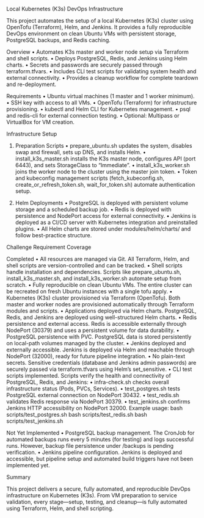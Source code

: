 Local Kubernetes (K3s) DevOps Infrastructure

This project automates the setup of a local Kubernetes (K3s) cluster using OpenTofu (Terraform), Helm, and Jenkins.
It provides a fully reproducible DevOps environment on clean Ubuntu VMs with persistent storage, PostgreSQL backups, and Redis caching.

Overview
	•	Automates K3s master and worker node setup via Terraform and shell scripts.
	•	Deploys PostgreSQL, Redis, and Jenkins using Helm charts.
	•	Secrets and passwords are securely passed through terraform.tfvars.
	•	Includes CLI test scripts for validating system health and external connectivity.
	•	Provides a cleanup workflow for complete teardown and re-deployment.

Requirements
	•	Ubuntu virtual machines (1 master and 1 worker minimum).
	•	SSH key with access to all VMs.
	•	OpenTofu (Terraform) for infrastructure provisioning.
	•	kubectl and Helm CLI for Kubernetes management.
	•	psql and redis-cli for external connection testing.
	•	Optional: Multipass or VirtualBox for VM creation.

Infrastructure Setup

1. Preparation Scripts
	•	prepare_ubuntu.sh updates the system, disables swap and firewall, sets up DNS, and installs Helm.
	•	install_k3s_master.sh installs the K3s master node, configures API (port 6443), and sets StorageClass to “Immediate”.
	•	install_k3s_worker.sh joins the worker node to the cluster using the master join token.
	•	Token and kubeconfig management scripts (fetch_kubeconfig.sh, create_or_refresh_token.sh, wait_for_token.sh) automate authentication setup.

2. Helm Deployments
	•	PostgreSQL is deployed with persistent volume storage and a scheduled backup job.
	•	Redis is deployed with persistence and NodePort access for external connectivity.
	•	Jenkins is deployed as a CI/CD server with Kubernetes integration and preinstalled plugins.
	•	All Helm charts are stored under modules/helm/charts/ and follow best-practice structure.

Challenge Requirement Coverage

Completed
	•	All resources are managed via Git.
All Terraform, Helm, and shell scripts are version-controlled and can be tracked.
	•	Shell scripts handle installation and dependencies.
Scripts like prepare_ubuntu.sh, install_k3s_master.sh, and install_k3s_worker.sh automate setup from scratch.
	•	Fully reproducible on clean Ubuntu VMs.
The entire cluster can be recreated on fresh Ubuntu instances with a single tofu apply.
	•	Kubernetes (K3s) cluster provisioned via Terraform (OpenTofu).
Both master and worker nodes are provisioned automatically through Terraform modules and scripts.
	•	Applications deployed via Helm charts.
PostgreSQL, Redis, and Jenkins are deployed using well-structured Helm charts.
	•	Redis persistence and external access.
Redis is accessible externally through NodePort (30379) and uses a persistent volume for data durability.
	•	PostgreSQL persistence with PVC.
PostgreSQL data is stored persistently on local-path volumes managed by the cluster.
	•	Jenkins deployed and externally accessible.
Jenkins is deployed via Helm and reachable through NodePort (32000), ready for future pipeline integration.
	•	No plain-text secrets.
Sensitive credentials (database and Jenkins admin passwords) are securely passed via terraform.tfvars using Helm’s set_sensitive.
	•	CLI test scripts implemented.
Scripts verify the health and connectivity of PostgreSQL, Redis, and Jenkins:
	•	infra-check.sh checks overall infrastructure status (Pods, PVCs, Services).
	•	test_postgres.sh tests PostgreSQL external connection on NodePort 30432.
	•	test_redis.sh validates Redis response via NodePort 30379.
	•	test_jenkins.sh confirms Jenkins HTTP accessibility on NodePort 32000.
    Example usage:
  bash scripts/test_postgres.sh
  bash scripts/test_redis.sh 
  bash scripts/test_jenkins.sh 

 Not Yet Implemented
	•	PostgreSQL backup management.
The CronJob for automated backups runs every 5 minutes (for testing) and logs successful runs.
However, backup file persistence under /backups is pending verification.
	•	Jenkins pipeline configuration.
Jenkins is deployed and accessible, but pipeline setup and automated build triggers have not been implemented yet.

Summary

This project delivers a secure, fully automated, and reproducible DevOps infrastructure on Kubernetes (K3s).
From VM preparation to service validation, every stage—setup, testing, and cleanup—is fully automated using Terraform, Helm, and shell scripting.
